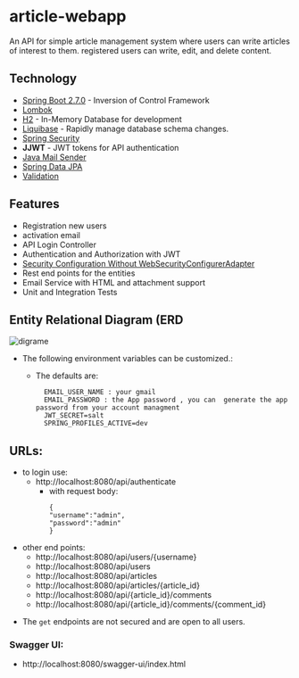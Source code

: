 # article-webapp

An API for simple article management system where users can write articles of interest to them. registered users can write, edit, and delete content.

## Technology
* [Spring Boot 2.7.0](https://projects.spring.io/spring-boot/) - Inversion of Control Framework
* [Lombok](https://projectlombok.org/)
* [H2](http://www.h2database.com/) - In-Memory Database for development
* [Liquibase](https://liquibase.org/) - Rapidly manage database schema changes.
* [Spring Security](https://docs.spring.io/spring-boot/docs/2.6.7/reference/htmlsingle/#boot-features-security)
* **JJWT**            - JWT tokens for API authentication
* [Java Mail Sender](https://docs.spring.io/spring-boot/docs/2.6.7/reference/htmlsingle/#boot-features-email)
* [Spring Data JPA](https://docs.spring.io/spring-boot/docs/2.6.7/reference/htmlsingle/#boot-features-jpa-and-spring-data)
* [Validation](https://docs.spring.io/spring-boot/docs/2.6.7/reference/htmlsingle/#boot-features-validation)

## Features
- Registration new users
- activation email
- API Login Controller
- Authentication and Authorization with JWT
- [Security Configuration Without WebSecurityConfigurerAdapter](https://spring.io/blog/2022/02/21/spring-security-without-the-websecurityconfigureradapter#ldap-authentication)
- Rest end points for the entities 
- Email Service with HTML and attachment support
- Unit and Integration Tests
## Entity Relational Diagram (ERD
![digrame](https://user-images.githubusercontent.com/62031222/176775755-2f8945c2-5b75-4b45-af61-b5ccf8a0c49e.png)

* The following environment variables can be customized.:

  - The defaults are:

          EMAIL_USER_NAME : your gmail 
          EMAIL_PASSWORD : the App password , you can  generate the app password from your account managment
          JWT_SECRET=salt
          SPRING_PROFILES_ACTIVE=dev

## URLs:
- to login use:
    - http://localhost:8080/api/authenticate
        - with request body:
          ```
          {
          "username":"admin",
          "password":"admin"
          }
          ```
- other end points:
    - http://localhost:8080/api/users/{username}
    - http://localhost:8080/api/users
    - http://localhost:8080/api/articles
    - http://localhost:8080/api/articles/{article_id}
    - http://localhost:8080/api/{article_id}/comments
    - http://localhost:8080/api/{article_id}/comments/{comment_id}
* The `get` endpoints are not secured and are open to all users.
### Swagger UI:
- http://localhost:8080/swagger-ui/index.html
